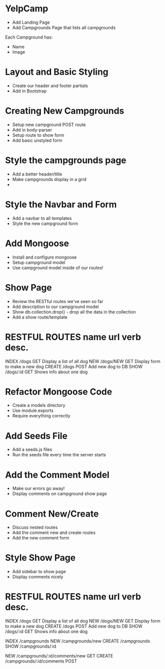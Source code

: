 # YelpCamp
* Add Landing Page
* Add Campgrounds Page that lists all campgrounds

Each Campground has:
* Name
* Image

# Layout and Basic Styling
* Create our header and footer partials
* Add in Bootstrap

# Creating New Campgrounds
* Setup new campground POST route
* Add in body-parser
* Setup route to show form
* Add basic unstyled form

# Style the campgrounds page
* Add a better header/title
* Make campgrounds display in a grid
* 

# Style the Navbar and Form
* Add a navbar to all templates
* Style the new campground form

# Add Mongoose
* Install and configure mongoose
* Setup campground model
* Use campground model inside of our routes!

# Show Page
* Review the RESTful routes we've seen so far
* Add description to our campground model
* Show db.collection.drop() - drop all the data in the collection
* Add a show route/template

RESTFUL ROUTES
name         url        verb        desc.
==============================================================
INDEX        /dogs      GET         Display a list of all dog
NEW          /dogs/NEW  GET         Display form to make a new dog
CREATE       /dogs      POST        Add new dog to DB
SHOW         /dogs/:id  GET         Shows info about one dog

# Refactor Mongoose Code
* Create a models directory
* Use module.exports
* Require everything correctly

# Add Seeds File
* Add a seeds.js files
* Run the seeds file every time the server starts

# Add the Comment Model
* Make our errors go away!
* Display comments on campground show page

# Comment New/Create
* Discuss nested routes
* Add the comment new and create routes
* Add the new comment form

# Style Show Page
* Add sidebar to show page
* Display comments nicely

RESTFUL ROUTES
name         url        verb        desc.
==============================================================
INDEX        /dogs      GET         Display a list of all dog
NEW          /dogs/NEW  GET         Display form to make a new dog
CREATE       /dogs      POST        Add new dog to DB
SHOW         /dogs/:id  GET         Shows info about one dog

INDEX        /campgrounds
NEW          /campgrounds/new
CREATE       /campgrounds
SHOW         /campgrounds/:id

NEW          /campgrounds/:id/comments/new   GET
CREATE       /campgrounds/:id/comments       POST